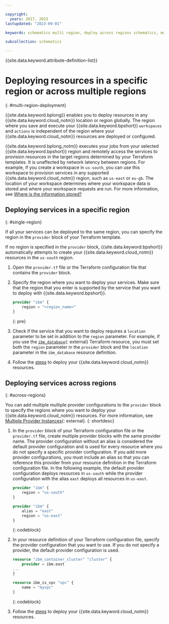 ```yaml
---

copyright:
  years: 2017, 2023
lastupdated: "2023-09-01"

keywords: schematics multi region, deploy across regions schematics, multi location deployment, multi region deployment

subcollection: schematics

---
```


{{site.data.keyword.attribute-definition-list}}

# Deploying resources in a specific region or across multiple regions
{: #multi-region-deployment}

{{site.data.keyword.bplong}} enables you to deploy resources in any {{site.data.keyword.cloud_notm}} location or region globally. The region where you save and execute your {{site.data.keyword.bpshort}} `workspaces` and `actions` is independent of the region where your {{site.data.keyword.cloud_notm}} resources are deployed or configured.

{{site.data.keyword.bplong_notm}} executes your jobs from your selected {{site.data.keyword.bpshort}} region and remotely access the services to provision resources in the target regions determined by your Terraform templates. It is unaffected by network latency between regions. For example, If you create a workspace in `us-south`, you can use this workspace to provision services in any supported {{site.data.keyword.cloud_notm}} region, such as `us-east` or `eu-gb`. The location of your workspace determines where your workspace data is stored and where your workspace requests are run. For more information, see [Where is the information stored?](/docs/schematics?topic=schematics-secure-data#pi-location)

## Deploying services in a specific region
{: #single-region}

If all your services can be deployed to the same region, you can specify the region in the `provider` block of your Terraform template. 

If no region is specified in the `provider` block, {{site.data.keyword.bpshort}} automatically attempts to create your {{site.data.keyword.cloud_notm}} resources in the `us-south` region.

1. Open the `provider.tf` file or the Terraform configuration file that contains the `provider` block. 
2. Specify the region where you want to deploy your services. Make sure that the region that you enter is supported by the service that you want to deploy with {{site.data.keyword.bpshort}}.
    ```terraform
    provider "ibm" {
        region = "<region_name>"
    }
    ```
    {: pre}

3. Check if the service that you want to deploy requires a `location` parameter to be set in addition to the `region` parameter. For example, if you use the [`ibm_database`](https://registry.terraform.io/providers/IBM-Cloud/ibm/latest/docs/resources/database){: external} Terraform resource, you must set both the `region` parameter in the `provider` block and the `location` parameter in the `ibm_database` resource definition. 

4. Follow the [steps](/docs/schematics?topic=schematics-manage-lifecycle#deploy-resources) to deploy your {{site.data.keyword.cloud_notm}} resources. 

## Deploying services across regions
{: #across-regions}

You can add multiple multiple provider configurations to the `provider` block to specify the regions where you want to deploy your {{site.data.keyword.cloud_notm}} resources. For more information, see [Multiple Provider Instances](https://developer.hashicorp.com/terraform/language/providers/configuration#alias-multiple-provider-configurations){: external}.
{: shortdesc}

1. In the `provider` block of your Terraform configuration file or the `provider.tf` file, create multiple provider blocks with the same provider name. The provider configuration without an alias is considered the default provider configuration and is used for every resource where you do not specify a specific provider configuration. If you add more provider configurations, you must include an alias so that you can reference this provider from your resource definition in the Terraform configuration file. In the following example, the default provider configuration deploys resources in `us-south` while the provider configuration with the alias `east` deploys all resources in `us-east`.
    ```terraform
    provider "ibm" {
        region = "us-south"
    }

    provider "ibm" {
        alias = "east"
        region = "us-east"
    }
    ```
    {: codeblock}

2. In your resource definition of your Terraform configuration file, specify the provider configuration that you want to use. If you do not specify a provider, the default provider configuration is used.
    ```terraform
    resource "ibm_container_cluster" "cluster" {
        provider = ibm.east
    ...
    }

    resource ibm_is_vpc "vpc" {
        name = "myvpc"
    }
    ```
    {: codeblock}

3. Follow the [steps](/docs/schematics?topic=schematics-manage-lifecycle#deploy-resources) to deploy your {{site.data.keyword.cloud_notm}} resources. 
